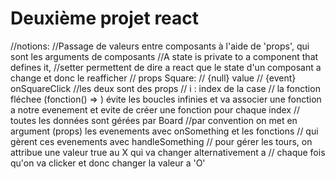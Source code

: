 # Deuxième projet react

//notions:
//Passage de valeurs entre composants à l'aide de 'props', qui sont les arguments de composants
//A state is private to a component that defines it,
//setter permettent de dire a react que le state d'un composant a change et donc le reafficher
// props Square:
// {null} value
// {event} onSquareClick   //les deux sont des props
// i : index de la case
// la fonction fléchee (fonction() => ) évite les boucles infinies et va associer une fonction a notre evenement et evite de créer une fonction pour chaque index
// toutes les données sont gérées par Board
//par convention on met en argument (props) les evenements avec onSomething et les fonctions
// qui gèrent ces evenements avec handleSomething
// pour gérer les tours, on attribue une valeur true au X qui va changer alternativement a
// chaque fois qu'on va clicker et donc changer la valeur a 'O'
